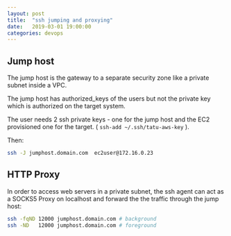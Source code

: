 ```yaml
---
layout: post
title:  "ssh jumping and proxying"
date:   2019-03-01 19:00:00
categories: devops
---
```



## Jump host

The jump host is the gateway to a separate security zone like a private subnet inside a VPC.

The jump host has authorized\_keys of the users but not the private key which is authorized on the target system.

The user needs 2 ssh private keys - one for the jump host and the EC2 provisioned one for the target. ( `ssh-add ~/.ssh/tatu-aws-key` ).

Then:

```bash
ssh -J jumphost.domain.com  ec2user@172.16.0.23
```

## HTTP Proxy

In order to access web servers in a private subnet, the ssh agent can act as a SOCKS5 Proxy on localhost and forward the the traffic through the jump host:

```bash
ssh -fqND 12000 jumphost.domain.com # background
ssh -ND   12000 jumphost.domain.com # foreground
```
